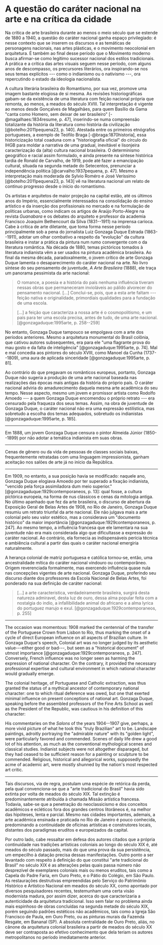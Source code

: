 A questão do caráter nacional na arte e na crítica da cidade
============================================================

Na crítica de arte brasileira durante ao menos o meio século que se
estende de 1880 a 1940, a questão do caráter nacional ganha espaço
privilegiado: é nesse contexto que se inserem os discursos e as
temáticas de personagens nacionais, nas artes plásticas, e o movimento
neocolonial em arquitetura. É também ao final desse período que o
Movimento moderno busca afirmar-se como legítimo sucessor nacional dos
estilos tradicionais. A prática e a crítica das artes visuais seguem
nesse período, com alguns anos de descompasso, os precursores
literários, ora inspirando-se nos seus temas explícitos --- como o
indianismo ou o nativismo ---, ora repercutindo o estado da ideologia
nacionalista.

A cultura literária brasileira do Romantismo, por sua vez, promove uma
imagem bastante elogiosa de si mesma. As revisões historiográficas
gabam-se da existência de uma literatura com feição nacional própria
que remonta, ao menos, a meados do século XVIII. Tal interpretação é
vigente ao menos desde Gonçalves de Magalhães, para quem Basílio da
Gama "canta como Homero, sem deixar de ser brasileiro"
[-@magalhaes:1834resume, p. 47], inserindo-se numa compreensão
totalizante da história da literatura como história da civilização
[@botelho:2011pequena23, p. 140]. Atestada entre os primeiros
etnógrafos portugueses, a exemplo de Teófilo Braga
[-@braga:1870historia], essa historicização total coaduna com a
"historiografia oficial" do círculo do IHGB para moldar a narrativa de
uma gradual, inevitável e lisonjeira caracterização da (alta) cultura
nacional brasileira. O determinismo geográfico e racial assim
formulado, e ainda presente na síntese histórica tardia de Ronald de
Carvalho, de 1919, pode até fazer a emancipação cultural, situada na
segunda metade do Setecentos, prenunciar a independência política
[@carvalho:1937pequena, p. 47]. Mesmo a interpretação mais moderada de
Sylvio Roméro e José Veríssimo [@botelho:2011pequena23, p. 143] vê na
literatura nacional um relato de contínuo progresso desde o início do
romantismo.

Os artistas e arquitetos de maior projeção na capital
estão, até os últimos anos do Império, essencialmente interessados na
consolidação do ensino artístico e da inserção dos profissionais no
mercado e na formulação de políticas urbanas, como indicam os artigos
de Araújo Porto-Alegre na revista *Guanabara* e os debates do
arquiteto e professor da academia Francisco Joaquim Bethencourt da
Silva (1831--1911) na imprensa carioca. Cabe à crítica de arte
diletante, que toma forma nesse período principalmente sob a pena do
jornalista Luiz Gonzaga Duque Estrada (1863--1911), adotar um olhar
combativo a respeito da "evolução" da cultura brasileira e instar a
prática da pintura num rumo convergente com o da literatura romântica.
Na década de 1880, temas pictóricos tomados à literatura indianista
vêm a ser usados na pintura acadêmica brasileira. Ao final da mesma
década, paradoxalmente, o jovem crítico de arte Gonzaga Duque lamenta
o desaparecimento do caráter nacional na arte. No livro síntese do seu
pensamento de juventude, *A Arte Brasileira* (1888), ele traça um
panorama pessimista da arte nacional:

> O romance, a poesia e a história do país nenhuma influência tiveram
> nessas obras que permaneceram invioláveis ao pálido alvorecer do
> pensamento nacional. [...] Conclui-se, pois, que a esta arte faltam
> --- feição nativa e originalidade, primordiais qualidades para a
> fundação de uma escola.
>
> [...] a feição que caracteriza a nossa arte é o cosmopolitismo, e um
> país para ter uma escola precisa, antes de tudo, de uma arte
> nacional. [@gonzagaduque:1995arte, p. 258--259]

No entanto, Gonzaga Duque tampouco se empolgava com a arte dos
períodos anteriores.
Mesmo a arquitetura monumental do Brasil colônia, que cativou autores
subsequentes, era para ele "uma flagrante prova do mau gosto e da
falta de inteligência" [@gonzagaduque:1995arte, p. 74].
Mal e mal concedia aos pintores do século XVIII, como Manoel da Cunha
(1737--1809), uma aura de aplicada sinceridade [@gonzagaduque:1995arte,
p. 81].

Ao contrário do que pregavam os românticos europeus, portanto, Gonzaga
Duque não sugeria a produção de uma arte nacional baseada nas
realizações das épocas mais antigas da história do próprio país.
O caráter nacional adviria do amadurecimento daquela mesma arte
acadêmica do seu tempo.
Nesse aspecto, mesmo um jovem e promissor artista como Rodolfo Amoedo
--- a quem Gonzaga Duque encomendou o próprio retrato --- era
censurado pela fraqueza dos seus temas.
Assim, na obra de juventude de Gonzaga Duque, o caráter nacional não
era uma expressão estilística, mas sobretudo a escolha dos temas
adequados, sobretudo os indianistas [@gonzagaduque:1995arte, p. 185].

* * *

Em 1888, um jovem Gonzaga Duque censura o pintor Almeida Júnior
(1850--1899) por não adotar a temática indianista em suas obras.

* * *

Cenas de gênero ou
da vida de pessoas de classes sociais baixas, frequentemente
retratadas com uma linguagem impressionista, ganham aceitação nos
salões de arte já no início da República.

* * *

Em 1909, no entanto, a sua posição havia se modificado:
naquele ano, Gonzaga Duque elogiava Amoedo por ter superado a fixação
indianista, "vencido pela força assimiladora dum meio superior."
[@gonzagaduque:1929contemporaneos, p. 13]:
qual fosse, a cultura pictórica europeia, na forma de nus clássicos e
cenas da mitologia antiga.
No último apanhado que fez da arte brasileira, o discurso de abertura
da Exposição Geral de Belas Artes de 1908, no Rio de Janeiro, Gonzaga
Duque resumiu um retrato triunfal da arte nacional.
Ele não julgava mais a arte colonial pelo seu valor estético, mas a
considerava um "documento histórico" da maior importância
[@gonzagaduque:1929contemporaneos, p. 247].
Ao mesmo tempo, a influência francesa que ele lamentara na sua
juventude não era mais considerada algo que dificultasse a expressão
do caráter nacional.
Ao contrário, ela fornecia as indispensáveis perícia técnica e
ambiência cultural a partir das quais o caráter nacional emergiria
naturalmente.

A herança colonial de matriz portuguesa e católica tornou-se, então,
uma ancestralidade mítica do caráter nacional vindouro ou
contemporâneo.
Origem reverenciada formalmente, mas exercendo influência quase nula
nas concepções vigentes de arte nacional.
Gonzaga Duque, proferindo seu discurso diante dos professores da
Escola Nacional de Belas Artes, foi ponderado na sua definição de
caráter nacional:

> [...] a arte caracteristica, verdadeiramente brasileira, surgirá
> desta natureza admiravel, desta luz de ouro, dessa alma popular
> feita com a nostalgia do indio, a infallibilidade animal do africano
> e a alma lyrica do portuguez marujo e exul. [@gonzagaduque:1929contemporaneos,
> p. 255]

* * * * * * * * *

The occasion was momentous: 1908 marked the centennial of the transfer
of the Portuguese Crown from Lisbon to Rio, thus marking the onset of
a cycle of direct European influence on all aspects of Brazilian
culture. In Gonzaga Duque's speech, Colonial art was no longer judged
by its aesthetic value---either good or bad---, but seen as a
"historical document" of utmost importance [@gonzagaduque:1929contemporaneos, p.
247]. Conversely, French influence was no longer seen as harming the
expression of national character. 
On the contrary, it provided the necessary professional expertise and
cultural environment in which national character would gradually
emerge.

The colonial heritage, of Portuguese and Catholic extraction, was thus
granted the status of a mythical ancestor of contemporary national
character: one to which ritual deference was owed, but one that
exerted minimal influence on present conceptions of national art.
Gonzaga Duque, speaking before the assembled professors of the Fine
Arts School as well as the President of the Republic, was cautious in
his definition of this character:

His commentaries on the *Salons* of the years 1904--1907 give,
perhaps, a more vivid picture of what he took this "truly Brazilian"
art to be. Landscape paintings, adroitly portraying the "admirable
nature" with its "golden light", were particularly favored and
commended. Scenes of daily life drew a good lot of his attention, as
much as the conventional mythological scenes and classical studies.
Indianist subjects were not altogether disparaged, but they had ceased
to be sufficient reason for a painting or sculpture to be commended.
Religious, historical and allegorical works, supposedly the acme of
academic art, were mostly shunned by the nation's most respected art
critic.

* * * * * * * * *

Tais discursos, via de regra, postulam uma espécie de retórica da
perda, pela qual convenciona-se que a "arte tradicional do Brasil"
havia sido extinta por volta de meados do século XIX. Tal extinção é
predominantemente atribuída à chamada Missão artística francesa.
Todavia, sabe-se que a penetração do neoclassicismo e dos conceitos
acadêmicos e ecléticos fora dos grandes centros litorâneos é, na
melhor das hipóteses, lenta e parcial. Mesmo nas cidades importantes,
ademais, a arte acadêmica ensinada e praticada no Rio de Janeiro é
pouco conhecida, predominando a continuidade de oficinas artísticas e
construtores locais, distantes dos paradigmas eruditos e europeizados
da capital.

Por outro lado, cabe ressaltar em defesa dos autores citados que a
própria continuidade nas tradições artísticas coloniais ao longo do
século XIX é, até meados do século passado, mais do que uma prova da
sua persistência, um empecilho à datação precisa dessas manifestações.
Outro ponto a ser levantado com respeito à definição do que constitui
"arte tradicional do Brasil" no século XIX é as alterações pelas
quais passa número não desprezível de exemplares coloniais mais ou
menos eruditos, tais como a Capela do Padre Faria, em Ouro Preto, e o
Pátio do Colégio, em São Paulo. As restaurações destrutivas
empreendidas pelo Serviço do Patrimônio Histórico e Artístico Nacional
em meados do século XX, como apontado por diversos pesquisadores
recentes, testemunham uma certa visão modernista madura, por assim
dizer, acerca do que caracterizaria a autenticidade da arquitetura
tradicional. Isso sem falar no problema ainda mais espinhoso de obras
concluídas na segunda metade do século XIX, porém seguindo padrões
estéticos não acadêmicos, tais como a Igreja São Francisco de Paula,
em Ouro Preto, ou as pinturas murais da Fazenda Resgate, em Bananal
(SP). A absoluta centralidade de Ouro Preto, aliás, no cânone da
arquitetura colonial brasileira a partir de meados do século XX deve
ser contraposta ao efetivo conhecimento que dela teriam os autores
metropolitanos no período imediatamente anterior.

